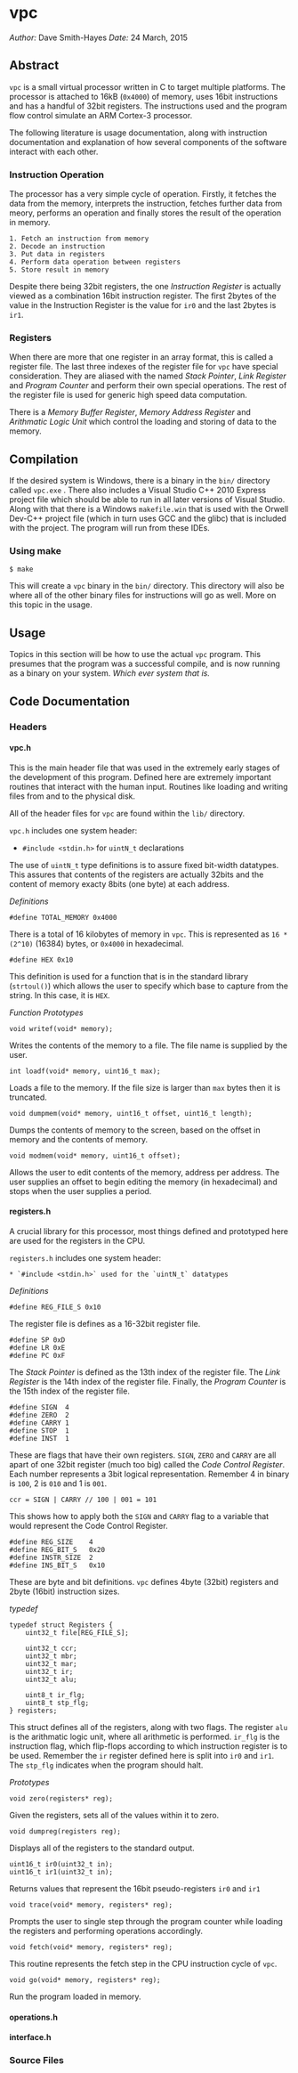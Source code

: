 # vpc

*Author:* Dave Smith-Hayes
*Date:* 24 March, 2015

## Abstract

 `vpc` is a small virtual processor written in C to target multiple
platforms. The processor is attached to 16kB (`0x4000`) of memory,
uses 16bit instructions and has a handful of 32bit registers. The
instructions used and the program flow control simulate an ARM
Cortex-3 processor.

The following literature is usage documentation, along with instruction
documentation and explanation of how several components of the software
interact with each other.

### Instruction Operation

The processor has a very simple cycle of operation. Firstly, it fetches
the data from the memory, interprets the instruction, fetches further
data from meory, performs an operation and finally stores the result
of the operation in memory.

    1. Fetch an instruction from memory
    2. Decode an instruction
    3. Put data in registers
    4. Perform data operation between registers
    5. Store result in memory

Despite there being 32bit registers, the one *Instruction Register*
is actually viewed as a combination 16bit instruction register. The
first 2bytes of the value in the Instruction Register is the value
for `ir0` and the last 2bytes is `ir1`.

### Registers

When there are more that one register in an array format, this is
called a register file. The last three indexes of the register file
for `vpc` have special consideration. They are aliased with the
named *Stack Pointer*, *Link Register* and *Program Counter* and
perform their own special operations. The rest of the register file
is used for generic high speed data computation.

There is a *Memory Buffer Register*, *Memory Address Register* and
 *Arithmatic Logic Unit* which control the loading and storing of
data to the memory.

## Compilation

If the desired system is Windows, there is a binary in the `bin/`
directory called `vpc.exe` . There also includes a Visual Studio C++
2010 Express project file which should be able to run in all later
versions of Visual Studio. Along with that there is a Windows
 `makefile.win` that is used with the Orwell Dev-C++ project file
(which in turn uses GCC and the glibc) that is included with the
project. The program will run from these IDEs.

### Using make

    $ make

This will create a `vpc` binary in the `bin/` directory. This directory
will also be where all of the other binary files for instructions will
go as well. More on this topic in the usage.

## Usage

Topics in this section will be how to use the actual `vpc` program.
This presumes that the program was a successful compile, and is now
running as a binary on your system. *Which ever system that is.*

## Code Documentation

### Headers

#### vpc.h

This is the main header file that was used in the extremely early
stages of the development of this program. Defined here are extremely
important routines that interact with the human input. Routines like
loading and writing files from and to the physical disk.

All of the header files for `vpc` are found within the `lib/` directory.

 `vpc.h` includes one system header:

* `#include <stdin.h>` for `uintN_t` declarations

The use of `uintN_t` type definitions is to assure fixed bit-width
datatypes. This assures that contents of the registers are actually
32bits and the content of memory exacty 8bits (one byte) at each
address.

 *Definitions*

    #define TOTAL_MEMORY 0x4000

There is a total of 16 kilobytes of memory in `vpc`. This is represented
as `16 * (2^10)` (16384) bytes, or `0x4000` in hexadecimal.

    #define HEX 0x10

This definition is used for a function that is in the standard
library (`strtoul()`) which allows the user to specify which base to
capture from the string. In this case, it is `HEX`.

 *Function Prototypes*

    void writef(void* memory);

Writes the contents of the memory to a file. The file name is supplied
by the user.

    int loadf(void* memory, uint16_t max);

Loads a file to the memory. If the file size is larger than `max` bytes
then it is truncated.

    void dumpmem(void* memory, uint16_t offset, uint16_t length);

Dumps the contents of memory to the screen, based on the offset in
memory and the contents of memory.

    void modmem(void* memory, uint16_t offset);

Allows the user to edit contents of the memory, address per address.
The user supplies an offset to begin editing the memory (in hexadecimal)
and stops when the user supplies a period. 

#### registers.h

A crucial library for this processor, most things defined and
prototyped here are used for the registers in the CPU.

 `registers.h` includes one system header:

    * `#include <stdin.h>` used for the `uintN_t` datatypes

 *Definitions*

    #define REG_FILE_S 0x10

The register file is defines as a 16-32bit register file.

    #define SP 0xD
    #define LR 0xE
    #define PC 0xF

The *Stack Pointer* is defined as the 13th index of the register file.
The *Link Register* is the 14th index of the register file. Finally,
the *Program Counter* is the 15th index of the register file.

    #define SIGN  4
    #define ZERO  2
    #define CARRY 1
    #define STOP  1
    #define INST  1

These are flags that have their own registers. `SIGN`, `ZERO` and
 `CARRY` are all apart of one 32bit register (much too big) called the
 *Code Control Register*. Each number represents a 3bit logical
representation. Remember 4 in binary is `100`, 2 is `010` and 1 is
 `001`.

    ccr = SIGN | CARRY // 100 | 001 = 101

This shows how to apply both the `SIGN` and `CARRY` flag to a variable
that would represent the Code Control Register.

    #define REG_SIZE    4
    #define REG_BIT_S   0x20
    #define INSTR_SIZE  2
    #define INS_BIT_S   0x10

These are byte and bit definitions. `vpc` defines 4byte (32bit)
registers and 2byte (16bit) instruction sizes.

 *typedef*

    typedef struct Registers {
        uint32_t file[REG_FILE_S];
        
        uint32_t ccr;
        uint32_t mbr;
        uint32_t mar;
        uint32_t ir;
        uint32_t alu;
        
        uint8_t ir_flg;
        uint8_t stp_flg;
    } registers;

This struct defines all of the registers, along with two flags. The
register `alu` is the arithmatic logic unit, where all arithmetic is
performed. `ir_flg` is the instruction flag, which flip-flops according
to which instruction register is to be used. Remember the `ir` register
defined here is split into `ir0` and `ir1`. The `stp_flg` indicates
when the program should halt.

 *Prototypes*

    void zero(registers* reg);

Given the registers, sets all of the values within it to zero.

    void dumpreg(registers reg);

Displays all of the registers to the standard output.

    uint16_t ir0(uint32_t in);
    uint16_t ir1(uint32_t in);

Returns values that represent the 16bit pseudo-registers `ir0` and
 `ir1`

    void trace(void* memory, registers* reg);

Prompts the user to single step through the program counter while
loading the registers and performing operations accordingly.

    void fetch(void* memory, registers* reg);

This routine represents the fetch step in the CPU instruction cycle of
 `vpc`.

    void go(void* memory, registers* reg);

Run the program loaded in memory.

#### operations.h

#### interface.h

### Source Files

